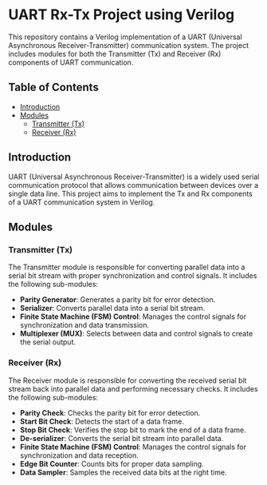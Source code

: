# UART Rx-Tx Project using Verilog

This repository contains a Verilog implementation of a UART (Universal Asynchronous Receiver-Transmitter) communication system. The project includes modules for both the Transmitter (Tx) and Receiver (Rx) components of UART communication.

## Table of Contents

- [Introduction](#introduction)
- [Modules](#modules)
  - [Transmitter (Tx)](#transmitter-tx)
  - [Receiver (Rx)](#receiver-rx)


## Introduction

UART (Universal Asynchronous Receiver-Transmitter) is a widely used serial communication protocol that allows communication between devices over a single data line. This project aims to implement the Tx and Rx components of a UART communication system in Verilog.

## Modules

### Transmitter (Tx)

The Transmitter module is responsible for converting parallel data into a serial bit stream with proper synchronization and control signals. It includes the following sub-modules:

- **Parity Generator**: Generates a parity bit for error detection.
- **Serializer**: Converts parallel data into a serial bit stream.
- **Finite State Machine (FSM) Control**: Manages the control signals for synchronization and data transmission.
- **Multiplexer (MUX)**: Selects between data and control signals to create the serial output.

### Receiver (Rx)

The Receiver module is responsible for converting the received serial bit stream back into parallel data and performing necessary checks. It includes the following sub-modules:

- **Parity Check**: Checks the parity bit for error detection.
- **Start Bit Check**: Detects the start of a data frame.
- **Stop Bit Check**: Verifies the stop bit to mark the end of a data frame.
- **De-serializer**: Converts the serial bit stream into parallel data.
- **Finite State Machine (FSM) Control**: Manages the control signals for synchronization and data reception.
- **Edge Bit Counter**: Counts bits for proper data sampling.
- **Data Sampler**: Samples the received data bits at the right time.

